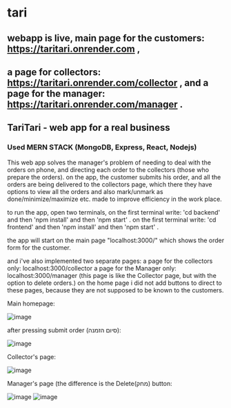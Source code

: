 # tari

## webapp is live, main page for the customers: https://taritari.onrender.com ,  <br>
## a page for collectors: https://taritari.onrender.com/collector , and a page for the manager: https://taritari.onrender.com/manager  .<br>

## TariTari - web app for a real business

### Used MERN STACK (MongoDB, Express, React, Nodejs)

This web app solves the manager's problem of needing to deal with the orders on phone, and directing each order to the collectors (those who prepare the orders).
on the app, the customer submits his order, and all the orders are being delivered to the collectors page, which there they have options to view all the orders and also mark/unmark as done/minimize/maximize etc.
made to improve efficiency in the work place.

to run the app, open two terminals,
on the first terminal write: 'cd backend' and then 'npm install' and then 'npm start' .
on the first terminal write: 'cd frontend' and then 'npm install' and then 'npm start' .

the app will start on the main page "localhost:3000/" which shows the order form for the customer.

and i've also implemented two separate pages:
a page for the collectors only: localhost:3000/collector
a page for the Manager only: localhost:3000/manager (this page is like the Collector page, but with the option to delete orders.)
on the home page i did not add buttons to direct to these pages, because they are not supposed to be known to the customers.


Main homepage:


![image](https://github.com/Benny902/tari/assets/73943596/2b3b8a19-b6be-45d5-a1ac-04b0a1b4ed92)

after pressing submit order (סיום הזמנה):


![image](https://github.com/Benny902/tari/assets/73943596/59cb2118-d43d-4253-8284-1ff23b933cb4)


Collector's page:


![image](https://github.com/Benny902/tari/assets/73943596/a43b4684-feda-4aad-9877-53be259fa5e2)


Manager's page (the difference is the Delete(מחק) button:


![image](https://github.com/Benny902/tari/assets/73943596/30e87240-62d0-43be-88d1-1062119a7631)
![image](https://github.com/Benny902/tari/assets/73943596/30e87240-62d0-43be-88d1-1062119a7631)
